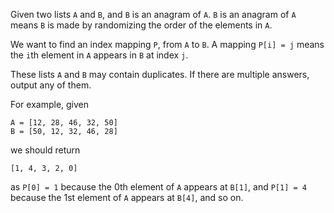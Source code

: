 Given two lists `A` and `B`, and `B` is an anagram of `A`. `B` is an anagram of `A` means `B` is made by randomizing the order of the elements in `A`.

We want to find an index mapping `P`, from `A` to `B`. A mapping `P[i] = j` means the `i`th element in `A` appears in `B` at index `j`.

These lists `A` and `B` may contain duplicates. If there are multiple answers, output any of them.

For example, given

```
A = [12, 28, 46, 32, 50]
B = [50, 12, 32, 46, 28]
```

we should return

```
[1, 4, 3, 2, 0]
```

as `P[0] = 1` because the 0th element of `A` appears at `B[1]`, and `P[1] = 4` because the 1st element of `A` appears at `B[4]`, and so on.